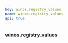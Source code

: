 ```yaml
---
key: winos.registry_values
name: winos.registry_values
api: true
---
```


### winos.registry_values
